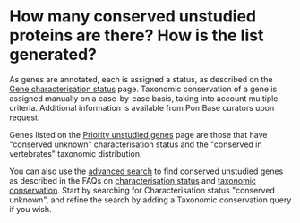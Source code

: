 # How many conserved unstudied proteins are there? How is the list generated?
<!-- pombase_categories: Genome statistics and lists -->

As genes are annotated, each is assigned a status, as described on the
[Gene characterisation status](status/gene-characterisation) page. Taxonomic
conservation of a gene is assigned manually on a case-by-case basis,
taking into account multiple criteria. Additional information is
available from PomBase curators upon request.

Genes listed on the [Priority unstudied genes](status/priority-unstudied-genes) page are those that have
"conserved unknown" characterisation status and the "conserved in
vertebrates" taxonomic distribution.

You can also use the [advanced search](/query) to find conserved
unstudied genes as described in the FAQs on 
[characterisation status](/faq/what-does-characterisation-status-mean-gene) and 
[taxonomic conservation](/faq/can-i-search-genes-based-on-conservation-different-taxa).
Start by searching for Characterisation status "conserved unknown", and refine
the search by adding a Taxonomic conservation query if you wish.

